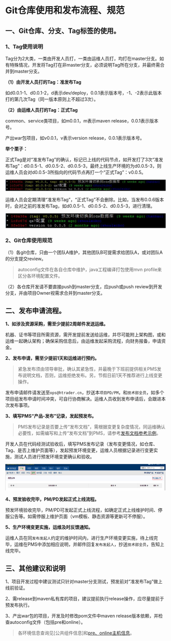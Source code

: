 # Git仓库使用和发布流程、规范

## 一、Git仓库、分支、Tag标签的使用。

### 1、Tag使用说明

Tag分为2大类，一类由开发人员打，一类由运维人员打，均打在master分支。如有特殊情况，开发将Tag打在非master分支，必须说明Tag所在分支，并最终需合并到master分支。

**（1）由开发人员打的Tag：准发布Tag**

如d0.0.1-1、d0.0.1-2，d表示dev/deploy，0.0.1表示版本号，-1、-2表示此版本打的第几次Tag（同一版本原则上不超过3次）。

**（2）由运维人员打的Tag：正式Tag**

common、service类项目，如m0.0.1，m表示maven release，0.0.1表示版本号。

产出war包项目，如v0.0.1，v表示version release，0.0.1表示版本号。

**举个栗子：**

正式Tag是对“准发布Tag”的确认，标记已上线的代码节点，如开发打了3次“准发布Tag”：d0.0.5-1、d0.0.5-2、d0.0.5-3，最终上线生产环境的为d0.0.5-3，则运维人员会对d0.0.5-3所指向的代码节点再打一个“正式Tag”：v0.0.5。

![old-tag](DeployRule/old-tag.jpg)

运维人员会定期清理“准发布Tag”，“正式Tag”不会删除。比如，当发布0.0.6版本时，会对之前的准发布Tag，如d0.0.5-1、d0.0.5-2、d0.0.5-3，进行清理。

![clean-tag](DeployRule/clean-tag.jpg)

### 2、Git仓库使用规范

（1）各git仓库，只由一个团队A维护，其他团队B可提需求给团队A，或对团队A的分支提交review。

> autoconfig文件在各自仓库中维护，java工程编译打包使用mvn profile来区分各环境配置文件。

（2）各仓库开发请不要直接push到master分支，应push或push review到开发分支，并由项目Owner视需求合并到master分支。

## 二、发布申请流程。

**1、如涉及资源采购，需至少提前2周邮件发送运维。**

机器、证书等项目所需资源，需开发提前发送给运维，并尽可能附上架构图，或和运维一起确认架构；确保采购信息后，由运维发起采购流程，向财务报备，申请资金。

**2、发布申请，需至少提前1天和运维进行预约。**

> 紧急发布须由领导审批，确认其紧急性，并最晚于下班前提供相关PMS发布说明文档，否则，运维拒绝发布。另，节假日前1天不推荐进行上线变更操作。

发布申请邮件请发送至`ops@htrader.cn`，抄送本`项目PD/PM`，和`技术部全员`，如多个项目组发布申请时间冲突，可自行协商解决。运维人员收到发布申请后，会跟进本次发布事项。

**3、填写PMS“产品-发布”记录，发起预发布。**

> PMS发布记录是否要上传“发布文档”，需根据变更复杂度情况，同运维确认必要性，如需编写和上传“发布文档”到PMS，请参考[发布文档参考示例](http://wiki.htrader.cn/Deploy/Deploy)。

开发人员在代码经测试验收后，填写PMS发布记录（发布变更情况，如仓库、Tag、是否上维护页面等），发起预发环境变更，运维人员根据记录进行变更实施，测试人员进行预发环境变更确认和验收。

![deploy](DeployRule/deploy.jpg)

**4、预发验收完毕，PM/PD发起正式上线流程。**

预发环境验收完毕，PM/PD可发起正式上线流程，如确定正式上线维护时间、停服公告等。如需停服上维护页面（vm模板、静态资源等更新可不停服）。

**5、生产环境变更实施，运维及时反馈通知。**

运维人员在同`发布发起人`约定的维护时间内，进行生产环境变更实施，待上线完毕，运维在PMS中添加相应说明，并邮件回复`发布发起人`，抄送`技术部全员`，告知上线完毕。

## 三、其他建议和说明

1、项目开发过程中建议测试只针对master分支测试，预发前对“准发布Tag”做上线前验证。

2、需release到maven私有库的项目，建议提前执行release操作，应尽量提前于预发布执行。

3、产出war包的项目，开发及时修改pom文件中maven release版本依赖，并检查autoconfig文件（包括pre和online）。

> 各环境信息查询见[公共组件信息]和[pre、online主机信息](http://wiki.htrader.cn/MachineList/OnlineMachineList)。
